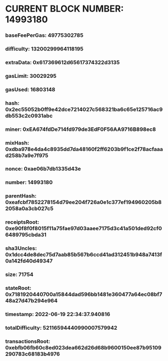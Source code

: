 # CURRENT BLOCK NUMBER: 14993180

### baseFeePerGas: 49775302785
### difficulty: 13200299964118195
### extraData: 0x617369612d65617374322d3135
### gasLimit: 30029295
### gasUsed: 16803148
### hash: 0x2ec55052b0ff9e42dce7214027c568321ba6c65e125716ac9db553c2c0931abc
### miner: 0xEA674fdDe714fd979de3EdF0F56AA9716B898ec8
### mixHash: 0xdba978e4da4c8935dd7da48160f2ff6203b9f1ce2f78acfaaad258b7a9e7f975
### nonce: 0xae06b7db1335d43e
### number: 14993180
### parentHash: 0xeafcbf7852278154d79ee204f726a0e1c377ef194960205b82058a0a3cb027c5
### receiptsRoot: 0xe90f8f0f8015f11a75fae97d03aaee7175d3c41a501ded92cf06489795cbda31
### sha3Uncles: 0x1dcc4de8dec75d7aab85b567b6ccd41ad312451b948a7413f0a142fd40d49347
### size: 71754
### stateRoot: 0x7181920440700a15844dad596bb1481e360477a64ec08bf748a27d47b294e964
### timestamp: 2022-06-19 22:34:37.940816
### totalDifficulty: 52116594440990007579942
### transactionsRoot: 0xebfb06fb60c8ed023dea662d26d68b9600150ee87b95109290783c68183b4976
